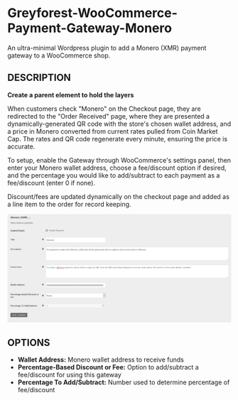 # Greyforest-WooCommerce-Payment-Gateway-Monero
An ultra-minimal Wordpress plugin to add a Monero (XMR) payment gateway to a WooCommerce shop.

## DESCRIPTION

**Create a parent element to hold the layers**

When customers check "Monero" on the Checkout page, they are redirected to the "Order Received" page, where they are presented a dynamically-generated QR code with the store's chosen wallet address, and a price in Monero converted from current rates pulled from Coin Market Cap. The rates and QR code regenerate every minute, ensuring the price is accurate.

To setup, enable the Gateway through WooCommerce's settings panel, then enter your Monero wallet address, choose a fee/discount option if desired, and the percentage you would like to add/subtract to each payment as a fee/discount (enter 0 if none).

Discount/fees are updated dynamically on the checkout page and added as a line item to the order for record keeping.

![Demonstration](/media/SCREENSHOT-settings.jpg)

## OPTIONS
* **Wallet Address:** Monero wallet address to receive funds
* **Percentage-Based Discount or Fee:** Option to add/subtract a fee/discount for using this gateway
* **Percentage To Add/Subtract:** Number used to determine percentage of fee/discount
